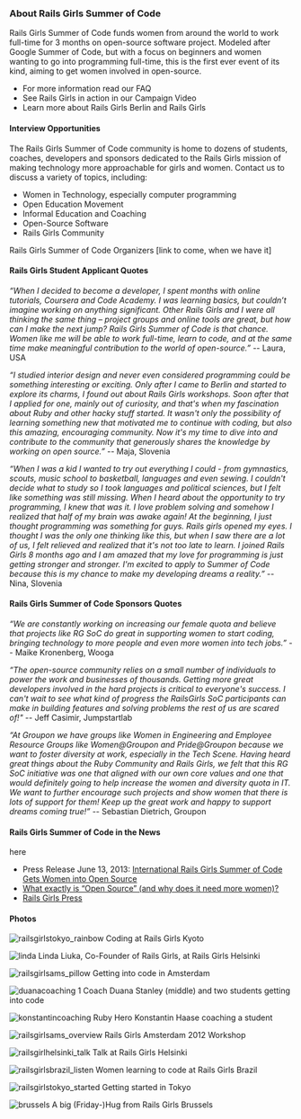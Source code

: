 ### About Rails Girls Summer of Code

Rails Girls Summer of Code funds women from around the world to work full-time for 3 months on open-source software project. Modeled after Google Summer of Code, but with a focus on beginners and women wanting to go into programming full-time, this is the first ever event of its kind, aiming to get women involved in open-source.

* For more information read our FAQ
* See Rails Girls in action in our Campaign Video
* Learn more about Rails Girls Berlin and Rails Girls 

#### Interview Opportunities

The Rails Girls Summer of Code community is home to dozens of students, coaches, developers and sponsors dedicated to the Rails Girls mission of making technology more approachable for girls and women. Contact us to discuss a variety of topics, including: 

* Women in Technology, especially computer programming 
* Open Education Movement
* Informal Education and Coaching
* Open-Source Software
* Rails Girls Community 

Rails Girls Summer of Code Organizers [link to come, when we have it]

#### Rails Girls Student Applicant Quotes

*“When I decided to become a developer, I spent months with online tutorials, Coursera and Code Academy. I was learning basics, but couldn’t imagine working on anything significant. Other Rails Girls and I were all thinking the same thing – project groups and online tools are great, but how can I make the next jump? Rails Girls Summer of Code is that chance. Women like me will be able to work full-time, learn to code, and at the same time make meaningful contribution to the world of open-source.”* -- Laura, USA

*“I studied interior design and never even considered programming could be something interesting or exciting. Only after I came to Berlin and started to explore its charms, I found out about Rails Girls workshops. Soon after that I applied for one, mainly out of curiosity, and that's when my fascination about Ruby and other hacky stuff started. It wasn't only the possibility of learning something new that motivated me to continue with coding, but also this amazing, encouraging community. Now it's my time to dive into and contribute to the community that generously shares the knowledge by working on open source.”* -- Maja, Slovenia


*“When I was a kid I wanted to try out everything I could - from gymnastics, scouts, music school to basketball, languages and even sewing. I couldn't decide what to study so I took languages and political sciences, but I felt like something was still missing. When I heard about the opportunity to try programming, I knew that was it. I love problem solving and somehow I realized that half of my brain was awake again! At the beginning, I just thought programming was something for guys. Rails girls opened my eyes. I thought I was the only one thinking like this, but when I saw there are a lot of us, I felt relieved and realized that it's not too late to learn. I joined Rails Girls 8 months ago and I am amazed that my love for programming is just getting stronger and stronger. I'm excited to apply to Summer of Code because this is my chance to make my developing dreams a reality.”* -- Nina, Slovenia

#### Rails Girls Summer of Code Sponsors Quotes

*“We are constantly working on increasing our female quota and believe that projects like RG SoC do great in supporting women to start coding, bringing technology to more people and even more women into tech jobs.”* -- Maike Kronenberg, Wooga

*“The open-source community relies on a small number of individuals to power the work and businesses of thousands. Getting more great developers involved in the hard projects is critical to everyone's success. I can't wait to see what kind of progress the RailsGirls SoC participants can make in building features and solving problems the rest of us are scared of!"* -- Jeff Casimir, Jumpstartlab

*“At Groupon we have groups like Women in Engineering and Employee Resource Groups like Women@Groupon and Pride@Groupon because we want to foster diversity at work, especially in the Tech Scene. Having heard great things about the Ruby Community and Rails Girls, we felt that this RG SoC initiative was one that aligned with our own core values and one that would definitely going to help increase the women and diversity quota in IT. We want to further encourage such projects and show women that there is lots of support for them! Keep up the great work and happy to support dreams coming true!”* -- Sebastian Dietrich, Groupon

#### Rails Girls Summer of Code in the News

<embed Vimeo campaign video> here 

* Press Release June 13, 2013: [International Rails Girls Summer of Code Gets Women into Open Source](url-to-pressrelease) 
* [What exactly is “Open Source” (and why does it need more women)?]()
* [Rails Girls Press](url)

#### Photos

![railsgirlstokyo_rainbow](https://f.cloud.github.com/assets/1711357/653139/5e1f3188-d4ce-11e2-9f96-9518ebb7f721.jpg)
Coding at Rails Girls Kyoto 

![linda](https://f.cloud.github.com/assets/1711357/653102/70f37298-d4cd-11e2-9a44-ab9683bf9521.jpg)
Linda Liuka, Co-Founder of Rails Girls, at Rails Girls Helsinki 

![railsgirlsams_pillow](https://f.cloud.github.com/assets/1711357/653145/5e3a00e4-d4ce-11e2-9fc0-e780adadf2bd.jpg)
Getting into code in Amsterdam

![duanacoaching 1](https://f.cloud.github.com/assets/1711357/653137/5e1c48b0-d4ce-11e2-8d9d-5fdb851edb95.jpg)
Coach Duana Stanley (middle) and two students getting into code 

![konstantincoaching](https://f.cloud.github.com/assets/1711357/653138/5e1db182-d4ce-11e2-9f85-e6da4257bc05.jpg)
Ruby Hero Konstantin Haase coaching a student 


![railsgirlsams_overview](https://f.cloud.github.com/assets/1711357/653140/5e2bc876-d4ce-11e2-9446-2b4a12f30070.jpg)
Rails Girls Amsterdam 2012 Workshop 

![railsgirlhelsinki_talk](https://f.cloud.github.com/assets/1711357/653141/5e28ecdc-d4ce-11e2-80ee-e11f6eab2cf9.jpg)
Talk at Rails Girls Helsinki

![railsgirlsbrazil_listen](https://f.cloud.github.com/assets/1711357/653142/5e2ebb44-d4ce-11e2-949c-98c25a445bad.jpg)
Women learning to code at Rails Girls Brazil

![railsgirlstokyo_started](https://f.cloud.github.com/assets/1711357/653143/5e386874-d4ce-11e2-8bfe-685cd553d133.jpg)
Getting started in Tokyo 

![brussels](https://f.cloud.github.com/assets/1711357/653144/5e3a31ae-d4ce-11e2-99d0-f5e12c886196.jpg)
A big (Friday-)Hug from Rails Girls Brussels 


